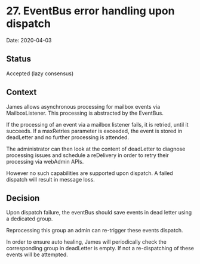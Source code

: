 # 27. EventBus error handling upon dispatch

Date: 2020-04-03

## Status

Accepted (lazy consensus)

## Context

James allows asynchronous processing for mailbox events via MailboxListener. This processing is abstracted by the 
EventBus.

If the processing of an event via a mailbox listener fails, it is retried, until it succeeds. If a maxRetries parameter 
is exceeded, the event is stored in deadLetter and no further processing is attended.

The administrator can then look at the content of deadLetter to diagnose processing issues and schedule a reDelivery in 
order to retry their processing via webAdmin APIs.

However no such capabilities are supported upon dispatch. A failed dispatch will result in message loss.

## Decision

Upon dispatch failure, the eventBus should save events in dead letter using a dedicated group.

Reprocessing this group an admin can re-trigger these events dispatch.

In order to ensure auto healing, James will periodically check the corresponding group in deadLetter is empty. If not a
re-dispatching of these events will be attempted. 